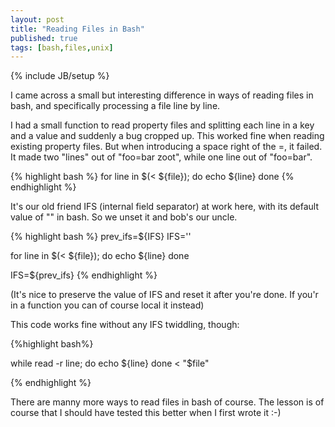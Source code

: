 ```yaml
---
layout: post
title: "Reading Files in Bash"
published: true
tags: [bash,files,unix]
---
```

{% include JB/setup %}

I came across a small but interesting difference in ways of reading files in bash, and specifically processing a file line by line. 

I had a small function to read property files and splitting each line in a key and a value and suddenly a bug cropped up. This worked fine when reading existing property files. But when introducing a space right of the =, it failed. It made two "lines" out of "foo=bar zoot", while one line out of "foo=bar". 

{% highlight bash %}
for line in $(< ${file}); do
  echo ${line}
done
{% endhighlight %}

It's our old friend IFS (internal field separator) at work here, with its default value of "<space><tab><newline>" in bash. So we unset it and bob's our uncle. 

{% highlight bash %}
prev_ifs=${IFS}
IFS=''

for line in $(< ${file}); do
  echo ${line}
done

IFS=${prev_ifs}
{% endhighlight %}

(It's nice to preserve the value of IFS and reset it after you're done. If you'r in a function you can of course local it instead)

This code works fine without any IFS twiddling, though: 

{%highlight bash%}

while read -r line; do
  echo ${line}
done < "$file"

{% endhighlight %}

There are manny more ways to read files in bash of course. The lesson is of course that I should have tested this better when I first wrote it :-)
